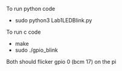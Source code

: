 To run python code 

- sudo python3 Lab1LEDBlink.py

To run c code
- make
- sudo ./gpio_blink

Both should flicker gpio 0 (bcm 17) on the pi
